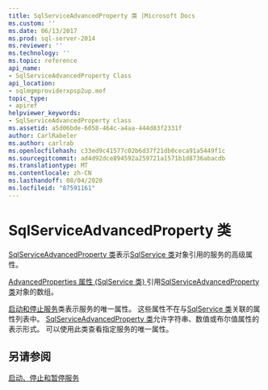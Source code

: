 ```yaml
---
title: SqlServiceAdvancedProperty 类 |Microsoft Docs
ms.custom: ''
ms.date: 06/13/2017
ms.prod: sql-server-2014
ms.reviewer: ''
ms.technology: ''
ms.topic: reference
api_name:
- SqlServiceAdvancedProperty Class
api_location:
- sqlmgmproviderxpsp2up.mof
topic_type:
- apiref
helpviewer_keywords:
- SqlServiceAdvancedProperty class
ms.assetid: a5d06bde-6058-464c-a4aa-444d83f2331f
author: CarlRabeler
ms.author: carlrab
ms.openlocfilehash: c33ed9c41577c02b6d37f21db0ceca91a5449f1c
ms.sourcegitcommit: ad4d92dce894592a259721a1571b1d8736abacdb
ms.translationtype: MT
ms.contentlocale: zh-CN
ms.lasthandoff: 08/04/2020
ms.locfileid: "87591161"
---
```

# <a name="sqlserviceadvancedproperty-class"></a>SqlServiceAdvancedProperty 类
  [SqlServiceAdvancedProperty 类](sqlserviceadvancedproperty-class.md)表示[SqlService 类](../sqlservice-class/sqlservice-class.md)对象引用的服务的高级属性。  
  
 [AdvancedProperties 属性 (SqlService 类) ](../sqlservice-class/advancedproperties-property-sqlservice-class.md)引用[SqlServiceAdvancedProperty 类](sqlserviceadvancedproperty-class.md)对象的数组。  
  
 [启动和停止服务](https://technet.microsoft.com/library/ms174886\(v=sql.105\).aspx)类表示服务的唯一属性。 这些属性不在与[SqlService 类](https://technet.microsoft.com/library/ms186497.aspx)关联的属性列表中。 [SqlServiceAdvancedProperty 类](https://technet.microsoft.com/library/ms182447.aspx)允许字符串、数值或布尔值属性的表示形式。 可以使用此类查看指定服务的唯一属性。  
  
## <a name="see-also"></a>另请参阅  
 [启动、停止和暂停服务](https://technet.microsoft.com/library/ms174886\(v=sql.105\).aspx)  
  
  
